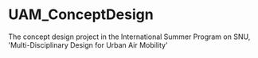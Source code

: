# UAM_ConceptDesign
The concept design project in the International Summer Program on SNU, 'Multi-Disciplinary Design for Urban Air Mobility'
